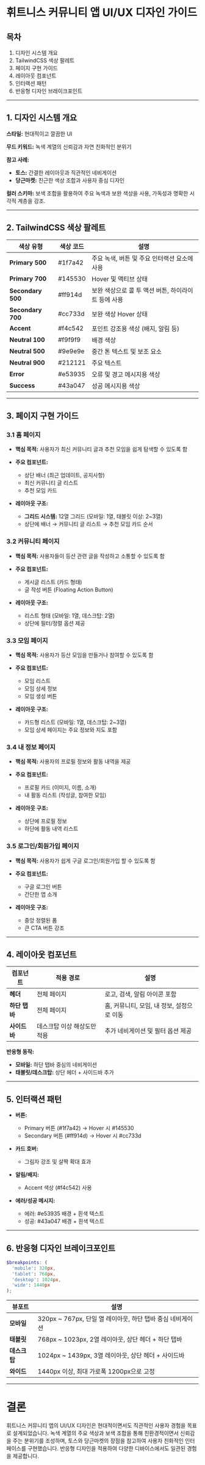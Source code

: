 # 휘트니스 커뮤니티 앱 UI/UX 디자인 가이드

## 목차
1. 디자인 시스템 개요
2. TailwindCSS 색상 팔레트
3. 페이지 구현 가이드
4. 레이아웃 컴포넌트
5. 인터랙션 패턴
6. 반응형 디자인 브레이크포인트

---

## 1. 디자인 시스템 개요

**스타일:** 현대적이고 깔끔한 UI

**무드 키워드:** 녹색 계열의 신뢰감과 자연 친화적인 분위기

**참고 사례:**
- **토스:** 간결한 레이아웃과 직관적인 네비게이션
- **당근마켓:** 친근한 색상 조합과 사용자 중심 디자인

**컬러 스키마:** 보색 조합을 활용하여 주요 녹색과 보완 색상을 사용, 가독성과 명확한 시각적 계층을 강조.

---

## 2. TailwindCSS 색상 팔레트

| 색상 유형        | 색상 코드   | 설명                                       |
|-----------------|------------|------------------------------------------|
| **Primary 500** | #1f7a42    | 주요 녹색, 버튼 및 주요 인터랙션 요소에 사용       |
| **Primary 700** | #145530    | Hover 및 액티브 상태                       |
| **Secondary 500** | #ff914d  | 보완 색상으로 콜 투 액션 버튼, 하이라이트 등에 사용 |
| **Secondary 700** | #cc733d  | 보완 색상 Hover 상태                       |
| **Accent**     | #f4c542    | 포인트 강조용 색상 (배지, 알림 등)               |
| **Neutral 100**| #f9f9f9    | 배경 색상                                   |
| **Neutral 500**| #9e9e9e    | 중간 톤 텍스트 및 보조 요소                   |
| **Neutral 900**| #212121    | 주요 텍스트                                 |
| **Error**      | #e53935    | 오류 및 경고 메시지용 색상                   |
| **Success**    | #43a047    | 성공 메시지용 색상                          |

---

## 3. 페이지 구현 가이드

### 3.1 홈 페이지
- **핵심 목적:** 사용자가 최신 커뮤니티 글과 추천 모임을 쉽게 탐색할 수 있도록 함

- **주요 컴포넌트:**
  - 상단 배너 (최근 업데이트, 공지사항)
  - 최신 커뮤니티 글 리스트
  - 추천 모임 카드

- **레이아웃 구조:**
  - **그리드 시스템:** 12열 그리드 (모바일: 1열, 태블릿 이상: 2~3열)
  - 상단에 배너 → 커뮤니티 글 리스트 → 추천 모임 카드 순서

### 3.2 커뮤니티 페이지
- **핵심 목적:** 사용자들이 등산 관련 글을 작성하고 소통할 수 있도록 함

- **주요 컴포넌트:**
  - 게시글 리스트 (카드 형태)
  - 글 작성 버튼 (Floating Action Button)

- **레이아웃 구조:**
  - 리스트 형태 (모바일: 1열, 데스크탑: 2열)
  - 상단에 필터/정렬 옵션 제공

### 3.3 모임 페이지
- **핵심 목적:** 사용자가 등산 모임을 만들거나 참여할 수 있도록 함

- **주요 컴포넌트:**
  - 모임 리스트
  - 모임 상세 정보
  - 모임 생성 버튼

- **레이아웃 구조:**
  - 카드형 리스트 (모바일: 1열, 데스크탑: 2~3열)
  - 모임 상세 페이지는 주요 정보와 지도 포함

### 3.4 내 정보 페이지
- **핵심 목적:** 사용자의 프로필 정보와 활동 내역을 제공

- **주요 컴포넌트:**
  - 프로필 카드 (이미지, 이름, 소개)
  - 내 활동 리스트 (작성글, 참여한 모임)

- **레이아웃 구조:**
  - 상단에 프로필 정보
  - 하단에 활동 내역 리스트

### 3.5 로그인/회원가입 페이지
- **핵심 목적:** 사용자가 쉽게 구글 로그인/회원가입 할 수 있도록 함

- **주요 컴포넌트:**
  - 구글 로그인 버튼
  - 간단한 앱 소개

- **레이아웃 구조:**
  - 중앙 정렬된 폼
  - 큰 CTA 버튼 강조

---

## 4. 레이아웃 컴포넌트

| 컴포넌트   | 적용 경로                | 설명                                  |
|------------|-----------------------|-------------------------------------|
| **헤더**   | 전체 페이지            | 로고, 검색, 알림 아이콘 포함            |
| **하단 탭바** | 전체 페이지            | 홈, 커뮤니티, 모임, 내 정보, 설정으로 이동  |
| **사이드바** | 데스크탑 이상 해상도만 적용 | 추가 네비게이션 및 필터 옵션 제공       |

**반응형 동작:**
- **모바일:** 하단 탭바 중심의 네비게이션
- **태블릿/데스크탑:** 상단 헤더 + 사이드바 추가

---

## 5. 인터랙션 패턴

- **버튼:**
  - Primary 버튼 (#1f7a42) → Hover 시 #145530
  - Secondary 버튼 (#ff914d) → Hover 시 #cc733d

- **카드 호버:**
  - 그림자 강조 및 살짝 확대 효과

- **알림/배지:**
  - Accent 색상 (#f4c542) 사용

- **에러/성공 메시지:**
  - 에러: #e53935 배경 + 흰색 텍스트
  - 성공: #43a047 배경 + 흰색 텍스트

---

## 6. 반응형 디자인 브레이크포인트

```scss
$breakpoints: (
  'mobile': 320px,
  'tablet': 768px,
  'desktop': 1024px,
  'wide': 1440px
);
```

| 뷰포트      | 설명                                           |
|-----------|----------------------------------------------|
| **모바일**  | 320px ~ 767px, 단일 열 레이아웃, 하단 탭바 중심 네비게이션  |
| **태블릿**  | 768px ~ 1023px, 2열 레이아웃, 상단 헤더 + 하단 탭바       |
| **데스크탑**| 1024px ~ 1439px, 3열 레이아웃, 상단 헤더 + 사이드바       |
| **와이드**  | 1440px 이상, 최대 가로폭 1200px으로 고정                |

---

# 결론
휘트니스 커뮤니티 앱의 UI/UX 디자인은 현대적이면서도 직관적인 사용자 경험을 목표로 설계되었습니다. 녹색 계열의 주요 색상과 보색 조합을 통해 친환경적이면서 신뢰감을 주는 분위기를 조성하며, 토스와 당근마켓의 장점을 참고하여 사용자 친화적인 인터페이스를 구현했습니다. 반응형 디자인을 적용하여 다양한 디바이스에서도 일관된 경험을 제공합니다.

